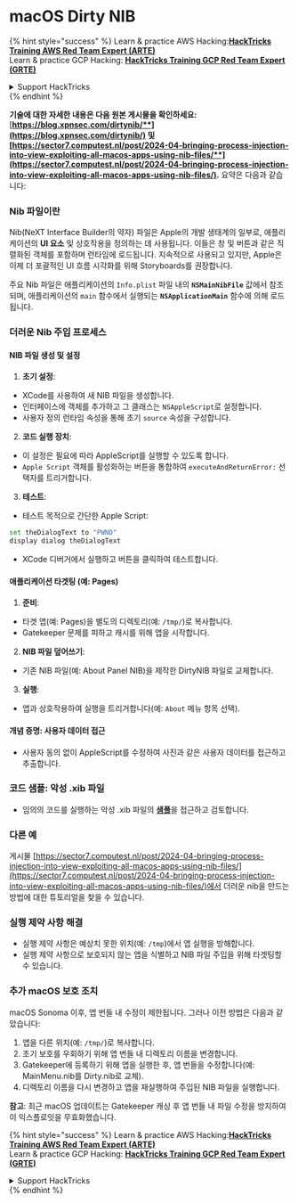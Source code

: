 # macOS Dirty NIB

{% hint style="success" %}
Learn & practice AWS Hacking:<img src="../../../.gitbook/assets/arte.png" alt="" data-size="line">[**HackTricks Training AWS Red Team Expert (ARTE)**](https://training.hacktricks.xyz/courses/arte)<img src="../../../.gitbook/assets/arte.png" alt="" data-size="line">\
Learn & practice GCP Hacking: <img src="../../../.gitbook/assets/grte.png" alt="" data-size="line">[**HackTricks Training GCP Red Team Expert (GRTE)**<img src="../../../.gitbook/assets/grte.png" alt="" data-size="line">](https://training.hacktricks.xyz/courses/grte)

<details>

<summary>Support HackTricks</summary>

* Check the [**subscription plans**](https://github.com/sponsors/carlospolop)!
* **Join the** 💬 [**Discord group**](https://discord.gg/hRep4RUj7f) or the [**telegram group**](https://t.me/peass) or **follow** us on **Twitter** 🐦 [**@hacktricks\_live**](https://twitter.com/hacktricks\_live)**.**
* **Share hacking tricks by submitting PRs to the** [**HackTricks**](https://github.com/carlospolop/hacktricks) and [**HackTricks Cloud**](https://github.com/carlospolop/hacktricks-cloud) github repos.

</details>
{% endhint %}

**기술에 대한 자세한 내용은 다음 원본 게시물을 확인하세요:** [**https://blog.xpnsec.com/dirtynib/**](https://blog.xpnsec.com/dirtynib/) 및 [**https://sector7.computest.nl/post/2024-04-bringing-process-injection-into-view-exploiting-all-macos-apps-using-nib-files/**](https://sector7.computest.nl/post/2024-04-bringing-process-injection-into-view-exploiting-all-macos-apps-using-nib-files/)**.** 요약은 다음과 같습니다:

### Nib 파일이란

Nib(NeXT Interface Builder의 약자) 파일은 Apple의 개발 생태계의 일부로, 애플리케이션의 **UI 요소** 및 상호작용을 정의하는 데 사용됩니다. 이들은 창 및 버튼과 같은 직렬화된 객체를 포함하며 런타임에 로드됩니다. 지속적으로 사용되고 있지만, Apple은 이제 더 포괄적인 UI 흐름 시각화를 위해 Storyboards를 권장합니다.

주요 Nib 파일은 애플리케이션의 `Info.plist` 파일 내의 **`NSMainNibFile`** 값에서 참조되며, 애플리케이션의 `main` 함수에서 실행되는 **`NSApplicationMain`** 함수에 의해 로드됩니다.

### 더러운 Nib 주입 프로세스

#### NIB 파일 생성 및 설정

1. **초기 설정**:
* XCode를 사용하여 새 NIB 파일을 생성합니다.
* 인터페이스에 객체를 추가하고 그 클래스는 `NSAppleScript`로 설정합니다.
* 사용자 정의 런타임 속성을 통해 초기 `source` 속성을 구성합니다.
2. **코드 실행 장치**:
* 이 설정은 필요에 따라 AppleScript를 실행할 수 있도록 합니다.
* `Apple Script` 객체를 활성화하는 버튼을 통합하여 `executeAndReturnError:` 선택자를 트리거합니다.
3. **테스트**:
* 테스트 목적으로 간단한 Apple Script:

```bash
set theDialogText to "PWND"
display dialog theDialogText
```
* XCode 디버거에서 실행하고 버튼을 클릭하여 테스트합니다.

#### 애플리케이션 타겟팅 (예: Pages)

1. **준비**:
* 타겟 앱(예: Pages)을 별도의 디렉토리(예: `/tmp/`)로 복사합니다.
* Gatekeeper 문제를 피하고 캐시를 위해 앱을 시작합니다.
2. **NIB 파일 덮어쓰기**:
* 기존 NIB 파일(예: About Panel NIB)을 제작한 DirtyNIB 파일로 교체합니다.
3. **실행**:
* 앱과 상호작용하여 실행을 트리거합니다(예: `About` 메뉴 항목 선택).

#### 개념 증명: 사용자 데이터 접근

* 사용자 동의 없이 AppleScript를 수정하여 사진과 같은 사용자 데이터를 접근하고 추출합니다.

### 코드 샘플: 악성 .xib 파일

* 임의의 코드를 실행하는 악성 .xib 파일의 [**샘플**](https://gist.github.com/xpn/16bfbe5a3f64fedfcc1822d0562636b4)을 접근하고 검토합니다.

### 다른 예

게시물 [https://sector7.computest.nl/post/2024-04-bringing-process-injection-into-view-exploiting-all-macos-apps-using-nib-files/](https://sector7.computest.nl/post/2024-04-bringing-process-injection-into-view-exploiting-all-macos-apps-using-nib-files/)에서 더러운 nib을 만드는 방법에 대한 튜토리얼을 찾을 수 있습니다.&#x20;

### 실행 제약 사항 해결

* 실행 제약 사항은 예상치 못한 위치(예: `/tmp`)에서 앱 실행을 방해합니다.
* 실행 제약 사항으로 보호되지 않는 앱을 식별하고 NIB 파일 주입을 위해 타겟팅할 수 있습니다.

### 추가 macOS 보호 조치

macOS Sonoma 이후, 앱 번들 내 수정이 제한됩니다. 그러나 이전 방법은 다음과 같았습니다:

1. 앱을 다른 위치(예: `/tmp/`)로 복사합니다.
2. 초기 보호를 우회하기 위해 앱 번들 내 디렉토리 이름을 변경합니다.
3. Gatekeeper에 등록하기 위해 앱을 실행한 후, 앱 번들을 수정합니다(예: MainMenu.nib를 Dirty.nib로 교체).
4. 디렉토리 이름을 다시 변경하고 앱을 재실행하여 주입된 NIB 파일을 실행합니다.

**참고**: 최근 macOS 업데이트는 Gatekeeper 캐싱 후 앱 번들 내 파일 수정을 방지하여 이 익스플로잇을 무효화했습니다.

{% hint style="success" %}
Learn & practice AWS Hacking:<img src="../../../.gitbook/assets/arte.png" alt="" data-size="line">[**HackTricks Training AWS Red Team Expert (ARTE)**](https://training.hacktricks.xyz/courses/arte)<img src="../../../.gitbook/assets/arte.png" alt="" data-size="line">\
Learn & practice GCP Hacking: <img src="../../../.gitbook/assets/grte.png" alt="" data-size="line">[**HackTricks Training GCP Red Team Expert (GRTE)**<img src="../../../.gitbook/assets/grte.png" alt="" data-size="line">](https://training.hacktricks.xyz/courses/grte)

<details>

<summary>Support HackTricks</summary>

* Check the [**subscription plans**](https://github.com/sponsors/carlospolop)!
* **Join the** 💬 [**Discord group**](https://discord.gg/hRep4RUj7f) or the [**telegram group**](https://t.me/peass) or **follow** us on **Twitter** 🐦 [**@hacktricks\_live**](https://twitter.com/hacktricks\_live)**.**
* **Share hacking tricks by submitting PRs to the** [**HackTricks**](https://github.com/carlospolop/hacktricks) and [**HackTricks Cloud**](https://github.com/carlospolop/hacktricks-cloud) github repos.

</details>
{% endhint %}
